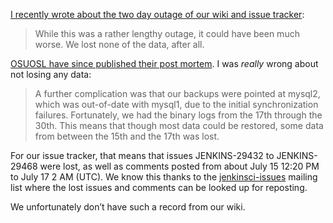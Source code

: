 [I recently wrote about the two day outage of our wiki and issue tracker](https://jenkins-ci.org/content/wiki-and-issue-tracker-outage-over-weekend):

> While this was a rather lengthy outage, it could have been much worse. We lost none of the data, after all.

[OSUOSL have since published their post mortem](http://osuosl.org/blog/mysql1-vip-post-mortem). I was _really_ wrong about not losing any data:

> A further complication was that our backups were pointed at mysql2, which was out-of-date with mysql1, due to the initial synchronization failures. Fortunately, we had the binary logs from the 17th through the 30th. This means that though most data could be restored, some data from between the 15th and the 17th was lost.

For our issue tracker, that means that issues JENKINS-29432 to JENKINS-29468 were lost, as well as comments posted from about July 15 12:20 PM to July 17 2 AM (UTC). We know this thanks to the [jenkinsci-issues](http://groups.google.com/group/jenkinsci-issues/topics) mailing list where the lost issues and comments can be looked up for reposting.

We unfortunately don’t have such a record from our wiki.
